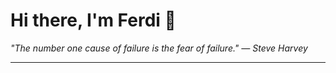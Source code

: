<h1>Hi there, I'm Ferdi 👋</h1>

<p><em>
  "The number one cause of failure is the fear of failure." — Steve Harvey
</em></p>

---
